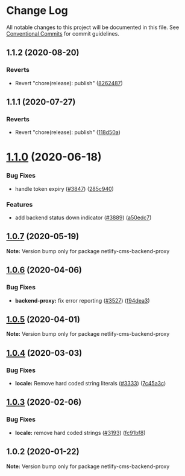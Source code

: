 # Change Log

All notable changes to this project will be documented in this file.
See [Conventional Commits](https://conventionalcommits.org) for commit guidelines.

## 1.1.2 (2020-08-20)


### Reverts

* Revert "chore(release): publish" ([8262487](https://github.com/netlify/netlify-cms/tree/master/packages/netlify-cms-backend-proxy/commit/82624879ccbcb16610090041db28f00714d924c8))





## 1.1.1 (2020-07-27)


### Reverts

* Revert "chore(release): publish" ([118d50a](https://github.com/netlify/netlify-cms/tree/master/packages/netlify-cms-backend-proxy/commit/118d50a7a70295f25073e564b5161aa2b9883056))





# [1.1.0](https://github.com/netlify/netlify-cms/tree/master/packages/netlify-cms-backend-proxy/compare/netlify-cms-backend-proxy@1.0.7...netlify-cms-backend-proxy@1.1.0) (2020-06-18)


### Bug Fixes

* handle token expiry ([#3847](https://github.com/netlify/netlify-cms/tree/master/packages/netlify-cms-backend-proxy/issues/3847)) ([285c940](https://github.com/netlify/netlify-cms/tree/master/packages/netlify-cms-backend-proxy/commit/285c940562548d7bc88de244123ba87ff66fba65))


### Features

* add backend status down indicator ([#3889](https://github.com/netlify/netlify-cms/tree/master/packages/netlify-cms-backend-proxy/issues/3889)) ([a50edc7](https://github.com/netlify/netlify-cms/tree/master/packages/netlify-cms-backend-proxy/commit/a50edc70553ad6afa1acee6a51996ad226443f8c))





## [1.0.7](https://github.com/netlify/netlify-cms/tree/master/packages/netlify-cms-backend-proxy/compare/netlify-cms-backend-proxy@1.0.6...netlify-cms-backend-proxy@1.0.7) (2020-05-19)

**Note:** Version bump only for package netlify-cms-backend-proxy





## [1.0.6](https://github.com/netlify/netlify-cms/tree/master/packages/netlify-cms-backend-proxy/compare/netlify-cms-backend-proxy@1.0.5...netlify-cms-backend-proxy@1.0.6) (2020-04-06)


### Bug Fixes

* **backend-proxy:** fix error reporting ([#3527](https://github.com/netlify/netlify-cms/tree/master/packages/netlify-cms-backend-proxy/issues/3527)) ([f94dea3](https://github.com/netlify/netlify-cms/tree/master/packages/netlify-cms-backend-proxy/commit/f94dea386ce89f0f92744d0c4196416706999ea0))





## [1.0.5](https://github.com/netlify/netlify-cms/tree/master/packages/netlify-cms-backend-proxy/compare/netlify-cms-backend-proxy@1.0.4...netlify-cms-backend-proxy@1.0.5) (2020-04-01)

**Note:** Version bump only for package netlify-cms-backend-proxy





## [1.0.4](https://github.com/netlify/netlify-cms/tree/master/packages/netlify-cms-backend-proxy/compare/netlify-cms-backend-proxy@1.0.3...netlify-cms-backend-proxy@1.0.4) (2020-03-03)


### Bug Fixes

* **locale:** Remove hard coded string literals ([#3333](https://github.com/netlify/netlify-cms/tree/master/packages/netlify-cms-backend-proxy/issues/3333)) ([7c45a3c](https://github.com/netlify/netlify-cms/tree/master/packages/netlify-cms-backend-proxy/commit/7c45a3cda983be427864a56e58791565eb9232e2))





## [1.0.3](https://github.com/netlify/netlify-cms/tree/master/packages/netlify-cms-backend-proxy/compare/netlify-cms-backend-proxy@1.0.2...netlify-cms-backend-proxy@1.0.3) (2020-02-06)


### Bug Fixes

* **locale:** remove hard coded strings ([#3193](https://github.com/netlify/netlify-cms/tree/master/packages/netlify-cms-backend-proxy/issues/3193)) ([fc91bf8](https://github.com/netlify/netlify-cms/tree/master/packages/netlify-cms-backend-proxy/commit/fc91bf8781e65ce1dc946363dbb10419a145c66b))





## 1.0.2 (2020-01-22)

**Note:** Version bump only for package netlify-cms-backend-proxy
